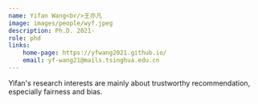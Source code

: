 ```yaml
---
name: Yifan Wang<br/>王亦凡
image: images/people/wyf.jpeg
description: Ph.D. 2021- 
role: phd 
links: 
    home-page: https://yfwang2021.github.io/   
    email: yf-wang21@mails.tsinghua.edu.cn
--- 
```


Yifan's research interests are mainly about trustworthy recommendation, especially fairness and bias.